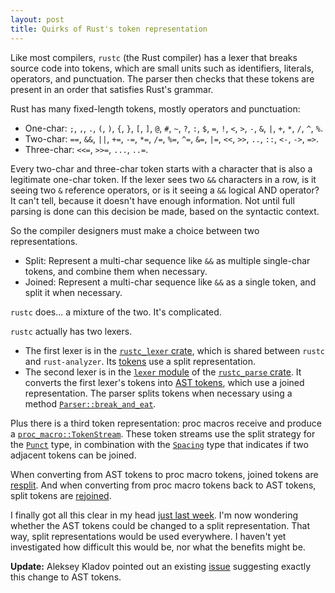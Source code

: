 ```yaml
---
layout: post
title: Quirks of Rust's token representation
---
```


Like most compilers, `rustc` (the Rust compiler) has a lexer that breaks source
code into tokens, which are small units such as identifiers, literals,
operators, and punctuation. The parser then checks that these tokens are
present in an order that satisfies Rust's grammar.

Rust has many fixed-length tokens, mostly operators and punctuation:
- One-char: `;`, `,`, `.`, `(`, `)`, `{`, `}`, `[`, `]`, `@`, `#`, `~`, `?`,
  `:`, `$`, `=`, `!`, `<`, `>`, `-`, `&`, `|`, `+`, `*`, `/`, `^`, `%`.
- Two-char: `==`, `&&`, `||`, `+=`, `-=`, `*=`, `/=`, `%=`, `^=`, `&=`, `|=`,
  `<<`, `>>`, `..`, `::`, `<-`, `->`, `=>`.
- Three-char: `<<=`, `>>=`, `...`, `..=`.

Every two-char and three-char token starts with a character that is also a
legitimate one-char token. If the lexer sees two `&&` characters in a row, is
it seeing two `&` reference operators, or is it seeing a `&&` logical AND
operator? It can't tell, because it doesn't have enough information. Not until
full parsing is done can this decision be made, based on the syntactic context.

So the compiler designers must make a choice between two representations.
- Split: Represent a multi-char sequence like `&&` as multiple single-char
  tokens, and combine them when necessary.
- Joined: Represent a multi-char sequence like `&&` as a single token, and
  split it when necessary.

`rustc` does... a mixture of the two. It's complicated.

`rustc` actually has two lexers.
- The first lexer is in the [`rustc_lexer`
  crate](https://github.com/rust-lang/rust/tree/f83e0266cf7aaa4b41505c49a5fd9c2363166522/compiler/rustc_lexer/src),
  which is shared between `rustc` and `rust-analyzer`. Its
  [tokens](https://github.com/rust-lang/rust/blob/f83e0266cf7aaa4b41505c49a5fd9c2363166522/compiler/rustc_lexer/src/lib.rs#L54-L147)
  use a split representation.
- The second lexer is in the [`lexer`
  module](https://github.com/rust-lang/rust/tree/master/compiler/rustc_parse/src/lexer)
  of the [`rustc_parse`
  crate](https://github.com/rust-lang/rust/tree/f83e0266cf7aaa4b41505c49a5fd9c2363166522/compiler/rustc_parse/src).
  It converts the first lexer's tokens into [AST
  tokens](https://github.com/rust-lang/rust/blob/f83e0266cf7aaa4b41505c49a5fd9c2363166522/compiler/rustc_ast/src/token.rs#L186-L257),
  which use a joined representation. The parser splits tokens when necessary
  using a method
  [`Parser::break_and_eat`](https://github.com/rust-lang/rust/blob/dbaf3e67aa156db0031a24383f3cc371a10da13b/compiler/rustc_parse/src/parser/mod.rs#L687-L717).

Plus there is a third token representation: proc macros receive and produce a
[`proc_macro::TokenStream`](https://doc.rust-lang.org/proc_macro/struct.TokenStream.html).
These token streams use the split strategy for the
[`Punct`](https://doc.rust-lang.org/proc_macro/struct.Punct.html) type, in
combination with the
[`Spacing`](https://doc.rust-lang.org/proc_macro/enum.Spacing.html) type that
indicates if two adjacent tokens can be joined.

When converting from AST tokens to proc macro tokens, joined tokens are
[resplit](https://github.com/rust-lang/rust/blob/dbaf3e67aa156db0031a24383f3cc371a10da13b/compiler/rustc_expand/src/proc_macro_server.rs#L113-L122).
And when converting from proc macro tokens back to AST tokens, split tokens are
[rejoined](https://github.com/rust-lang/rust/blob/dbaf3e67aa156db0031a24383f3cc371a10da13b/compiler/rustc_ast/src/tokenstream.rs#L556-L574).

I finally got all this clear in my head [just last
week](https://github.com/rust-lang/rust/pull/102508#discussion_r984970100).
I'm now wondering whether the AST tokens could be changed to a split
representation. That way, split representations would be used everywhere. I
haven't yet investigated how difficult this would be, nor what the benefits
might be.

**Update:** Aleksey Kladov pointed out an existing
[issue](https://github.com/rust-lang/rust/issues/63689) suggesting exactly this
change to AST tokens.

